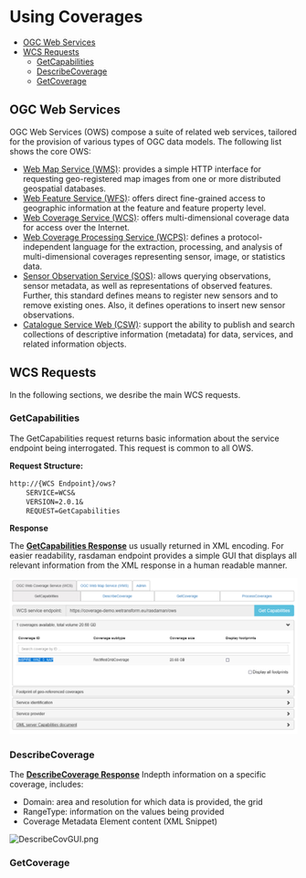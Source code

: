 # Using Coverages

- [OGC Web Services](./UsingCoverages.md#ogc-web-services)
- [WCS Requests](./UsingCoverages.md#wcs-requests)
  - [GetCapabilities](./UsingCoverages.md#getcapabilities)
  - [DescribeCoverage](./UsingCoverages.md#describecoverage)
  - [GetCoverage](./UsingCoverages.md#getcoverage)




## OGC Web Services
OGC Web Services (OWS) compose a suite of related web services, tailored for the provision of various types of OGC data models. The following list shows the core OWS:

- [Web Map Service (WMS)](https://www.ogc.org/standards/wms): provides a simple HTTP interface for requesting geo-registered map images from one or more distributed geospatial databases. 
- [Web Feature Service (WFS)](https://www.ogc.org/standards/wfs): offers direct fine-grained access to geographic information at the feature and feature property level.
- [Web Coverage Service (WCS)](https://www.ogc.org/standards/wcs): offers multi-dimensional coverage data for access over the Internet. 
- [Web Coverage Processing Service (WCPS)](https://www.ogc.org/standards/wcps): defines a protocol-independent language for the extraction, processing, and analysis of multi-dimensional coverages representing sensor, image, or statistics data.
- [Sensor Observation Service (SOS)](https://www.ogc.org/standards/sos):  allows querying observations, sensor metadata, as well as representations of observed features. Further, this standard defines means to register new sensors and to remove existing ones. Also, it defines operations to insert new sensor observations. 
- [Catalogue Service Web (CSW)](https://www.ogc.org/standards/cat): support the ability to publish and search collections of descriptive information (metadata) for data, services, and related information objects. 

## WCS Requests
In the following sections, we desribe the main WCS requests.

### GetCapabilities
The GetCapabilities request returns basic information about the service endpoint being interrogated. This request is common to all OWS.

**Request Structure:**

```
http://{WCS Endpoint}/ows?
    SERVICE=WCS& 
    VERSION=2.0.1&
    REQUEST=GetCapabilities
```

**Response**

The [**GetCapabilities Response**](GetCapabilitiesResponse.xml) us usually returned in XML encoding. For easier readability, rasdaman endpoint provides a simple GUI that displays all relevant information from the XML response in a human readable manner.

![CapabilitiesGUI](./pix/CapabilitiesGUI.png)

### DescribeCoverage

The [**DescribeCoverage Response**](GetCapabilitiesResponse.xml) Indepth information on a specific coverage, includes:
- Domain: area and resolution for which data is provided, the grid
- RangeType: information on the values being provided
- Coverage Metadata Element content (XML Snippet)

![DescribeCovGUI.png](./pix/DescribeCovGUI.png.png)

### GetCoverage





